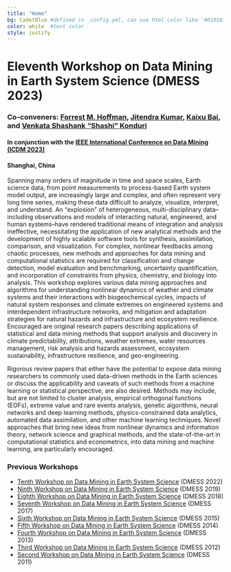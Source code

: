 ```yaml
---
title: "Home"
bg: CadetBlue #defined in _config.yml, can use html color like '#010101'
color: white  #text color
style: justify
---
```

# Eleventh Workshop on Data Mining in Earth System Science (DMESS 2023)
### Co-conveners: [Forrest M. Hoffman](https://www.climatemodeling.org/~forrest/), [Jitendra Kumar](https://www.climatemodeling.org/~jkumar/), [Kaixu Bai](https://faculty.ecnu.edu.cn/_s33/bkx_en/main.psp), and [Venkata Shashank “Shashi” Konduri](https://www.neonscience.org/person/venkata-shashank-konduri)
#### In conjunction with the [IEEE International Conference on Data Mining (ICDM 2023)](https://www.cloud-conf.net/icdm2023/)
####	Shanghai, China 

Spanning many orders of magnitude in time and space scales, Earth science data, from point measurements to process-based Earth system model output, are increasingly large and complex, and often represent very long time series, making these data difficult to analyze, visualize, interpret, and understand. An “explosion” of heterogeneous, multi-disciplinary data–including observations and models of interacting natural, engineered, and human systems–have rendered traditional means of integration and analysis ineffective, necessitating the application of new analytical methods and the development of highly scalable software tools for synthesis, assimilation, comparison, and visualization. For complex, nonlinear feedbacks among chaotic processes, new methods and approaches for data mining and computational statistics are required for classification and change detection, model evaluation and benchmarking, uncertainty quantification, and incorporation of constraints from physics, chemistry, and biology into analysis. This workshop explores various data mining approaches and algorithms for understanding nonlinear dynamics of weather and climate systems and their interactions with biogeochemical cycles, impacts of natural system responses and climate extremes on engineered systems and interdependent infrastructure networks, and mitigation and adaptation strategies for natural hazards and infrastructure and ecosystem resilience. Encouraged are original research papers describing applications of statistical and data mining methods that support analysis and discovery in climate predictability, attributions, weather extremes, water resources management, risk analysis and hazards assessment, ecosystem sustainability, infrastructure resilience, and geo-engineering.

Rigorous review papers that either have the potential to expose data mining researchers to commonly used data-driven methods in the Earth sciences or discuss the applicability and caveats of such methods from a machine learning or statistical perspective, are also desired. Methods may include, but are not limited to cluster analysis, empirical orthogonal functions (EOFs), extreme value and rare events analysis, genetic algorithms, neural networks and deep learning methods, physics-constrained data analytics, automated data assimilation, and other machine learning techniques. Novel approaches that bring new ideas from nonlinear dynamics and information theory, network science and graphical methods, and the state-of-the-art in computational statistics and econometrics, into data mining and machine learning, are particularly encouraged.  

### Previous Workshops
 * <a target="_blank" href="https://climatemodeling.org/workshops/dmess2022/">Tenth Workshop on Data Mining in Earth System Science</a> (DMESS 2022)
 * <a target="_blank" href="https://climatemodeling.org/workshops/dmess2019/">Ninth Workshop on Data Mining in Earth System Science</a> (DMESS 2019)
 * <a target="_blank" href="https://climatemodeling.org/workshops/dmess2018/">Eighth Workshop on Data Mining in Earth System Science</a> (DMESS 2018)
 * <a target="_blank" href="https://climatemodeling.org/workshops/dmess2017/">Seventh Workshop on Data Mining in Earth System Science</a> (DMESS 2017)
 * <a target="_blank" href="https://climatemodeling.org/workshops/dmess2015/">Sixth Workshop on Data Mining in Earth System Science</a> (DMESS 2015)
 * <a target="_blank" href="https://climatemodeling.org/workshops/dmess2014/">Fifth Workshop on Data Mining in Earth System Science</a> (DMESS 2014)
 * <a target="_blank" href="https://climatemodeling.org/workshops/dmess2013/">Fourth Workshop on Data Mining in Earth System Science</a> (DMESS 2013)
 * <a target="_blank" href="https://climatemodeling.org/workshops/dmess2012/">Third Workshop on Data Mining in Earth System Science</a> (DMESS 2012)
 * <a target="_blank" href="https://climatemodeling.org/workshops/dmess2011/">Second Workshop on Data Mining in Earth System Science</a> (DMESS 2011)


